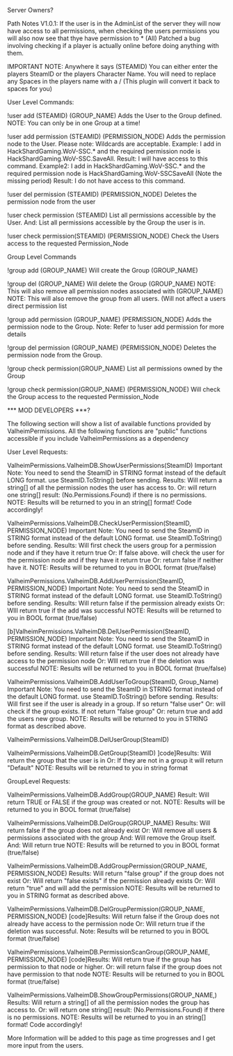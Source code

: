 Server Owners?

Path Notes
V1.0.1:
If the user is in the AdminList of the server they will now have access to all permissions, when checking the users permissions you will also now see that thye have permission to * (All)
Patched a bug involving checking if a player is actually online before doing anything with them.


IMPORTANT NOTE: Anywhere it says (STEAMID) You can either enter the players SteamID or the players Character Name. You will need to replace any Spaces in the players name with a / (This plugin will convert it back to spaces for you)

User Level Commands:

!user add (STEAMID) (GROUP_NAME)
Adds the User to the Group defined.
NOTE: You can only be in one Group at a time!

!user add permission (STEAMID) (PERMISSION_NODE)
Adds the permission node to the User.
Please note: Wildcards are acceptable.
Example: I add in HackShardGaming.WoV-SSC.* and the required permission node is HackShardGaming.WoV-SSC.SaveAll.
Result: I will have access to this command.
Example2: I add in HackShardGaming.WoV-SSC.* and the required permission node is HackShardGaming.WoV-SSCSaveAll (Note the missing period)
Result: I do not have access to this command.

!user del permission (STEAMID) (PERMISSION_NODE)
Deletes the permission node from the user

!user check permission (STEAMID)
List all permissions accessible by the User.
And: List all permissions accessible by the Group the user is in.

!user check permission(STEAMID) (PERMISSION_NODE)
Check the Users access to the requested Permission_Node

Group Level Commands

!group add (GROUP_NAME)
Will create the Group (GROUP_NAME)

!group del (GROUP_NAME)
Will delete the Group (GROUP_NAME)
NOTE: This will also remove all permission nodes associated with (GROUP_NAME)
NOTE: This will also remove the group from all users. (Will not affect a users direct permission list

!group add permission (GROUP_NAME) (PERMISSION_NODE)
Adds the permission node to the Group.
Note: Refer to !user add permission for more details

!group del permission (GROUP_NAME) (PERMISSION_NODE)
Deletes the permission node from the Group.

!group check permission(GROUP_NAME)
List all permissions owned by the Group

!group check permission(GROUP_NAME) (PERMISSION_NODE)
Will check the Group access to the requested Permission_Node

*** MOD DEVELOPERS ***?


The following section will show a list of available functions provided by ValheimPermissions. All the following functions are "public" functions accessible if you include ValheimPermissions as a dependency

User Level Requests:

ValheimPermissions.ValheimDB.ShowUserPermissions(SteamID)
Important Note: You need to send the SteamID in STRING format instead of the default LONG format. use SteamID.ToString() before sending.
Results: Will return a string[] of all the permission nodes the user has access to.
Or: will return one string[] result: (No.Permissions.Found) if there is no permissions.
NOTE: Results will be returned to you in an string[] format! Code accordingly!

ValheimPermissions.ValheimDB.CheckUserPermission(SteamID, PERMISSION_NODE)
Important Note: You need to send the SteamID in STRING format instead of the default LONG format. use SteamID.ToString() before sending.
Results: Will first check the users group for a permission node and if they have it return true
Or: If false above. will check the user for the permission node and if they have it return true
Or: return false if neither have it.
NOTE: Results will be returned to you in BOOL format (true/false)

ValheimPermissions.ValheimDB.AddUserPermission(SteamID, PERMISSION_NODE)
Important Note: You need to send the SteamID in STRING format instead of the default LONG format. use SteamID.ToString() before sending.
Results: Will return false if the permission already exists
Or: WIll return true if the add was successful
NOTE: Results will be returned to you in BOOL format (true/false)

[b]ValheimPermissions.ValheimDB.DelUserPermission(SteamID, PERMISSION_NODE)
Important Note: You need to send the SteamID in STRING format instead of the default LONG format. use SteamID.ToString() before sending.
Results: Will return false if the user does not already have access to the permission node
Or: WIll return true if the deletion was successful
NOTE: Results will be returned to you in BOOL format (true/false)

ValheimPermissions.ValheimDB.AddUserToGroup(SteamID, Group_Name)
Important Note: You need to send the SteamID in STRING format instead of the default LONG format. use SteamID.ToString() before sending.
Results: Will first see if the user is already in a group. If so return "false user"
Or: will check if the group exists. If not return "false group"
Or: return true and add the users new group.
NOTE: Results will be returned to you in STRING format as described above.

ValheimPermissions.ValheimDB.DelUserGroup(SteamID)


ValheimPermissions.ValheimDB.GetGroup(SteamID)
]code]Results: Will return the group that the user is in
Or: If they are not in a group it will return "Default"
NOTE: Results will be returned to you in string format

GroupLevel Requests:

ValheimPermissions.ValheimDB.AddGroup(GROUP_NAME)
Result: Will return TRUE or FALSE if the group was created or not.
NOTE: Results will be returned to you in BOOL format (true/false)

ValheimPermissions.ValheimDB.DelGroup(GROUP_NAME)
Results: Will return false if the group does not already exist
Or: Will remove all users & permissions associated with the group
And: Will remove the Group itself.
And: Will return true
NOTE: Results will be returned to you in BOOL format (true/false)

ValheimPermissions.ValheimDB.AddGroupPermission(GROUP_NAME, PERMISSION_NODE)
Results: Will return "false group" if the group does not exist
Or: Will return "false exists" if the permission already exists
Or: Will return "true" and will add the permission
NOTE: Results will be returned to you in STRING format as described above.

ValheimPermissions.ValheimDB.DelGroupPermission(GROUP_NAME, PERMISSION_NODE)
[code]Results: Will return false if the Group does not already have access to the permission node
Or: Will return true if the deletion was successful.
Note: Results will be returned to you in BOOL format (true/false)

ValheimPermissions.ValheimDB.PermissionScanGroup(GROUP_NAME, PERMISSION_NODE)
[code]Results: Will return true if the group has permission to that node or higher.
Or: will return false if the group does not have permission to that node
NOTE: Results will be returned to you in BOOL format (true/false)

ValheimPermissions.ValheimDB.ShowGroupPermissions(GROUP_NAME,)
Results: Will return a string[] of all the permission nodes the group has access to.
Or: will return one string[] result: (No.Permissions.Found) if there is no permissions.
NOTE: Results will be returned to you in an string[] format! Code accordingly!

More Information will be added to this page as time progresses and I get more input from the users.